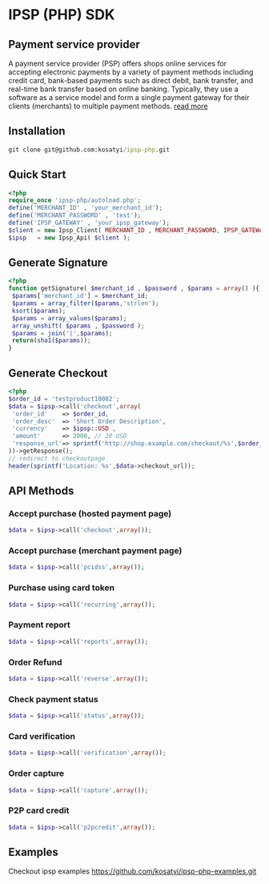 # IPSP (PHP) SDK

## Payment service provider
A payment service provider (PSP) offers shops online services for accepting electronic payments by a variety of payment methods including credit card, bank-based payments such as direct debit, bank transfer, and real-time bank transfer based on online banking. Typically, they use a software as a service model and form a single payment gateway for their clients (merchants) to multiple payment methods. 
[read more](https://en.wikipedia.org/wiki/Payment_service_provider)

## Installation
```cmd
git clone git@github.com:kosatyi/ipsp-php.git
```
## Quick Start

```php
<?php
require_once 'ipsp-php/autoload.php';
define('MERCHANT_ID' , 'your_merchant_id');
define('MERCHANT_PASSWORD' , 'test');
define('IPSP_GATEWAY' , 'your_ipsp_gateway');
$client = new Ipsp_Client( MERCHANT_ID , MERCHANT_PASSWORD, IPSP_GATEWAY );
$ipsp   = new Ipsp_Api( $client );
```

## Generate Signature

```php
<?php
function getSignature( $merchant_id , $password , $params = array() ){
 $params['merchant_id'] = $merchant_id;
 $params = array_filter($params,'strlen');
 ksort($params);
 $params = array_values($params);
 array_unshift( $params , $password );
 $params = join('|',$params);
 return(sha1($params));
}
```

## Generate Checkout

```php
<?php
$order_id = 'testproduct10002';
$data = $ipsp->call('checkout',array(
 'order_id'    => $order_id,
 'order_desc'  => 'Short Order Description',
 'currency'    => $ipsp::USD ,
 'amount'      => 2000, // 20 USD
 'response_url'=> sprintf('http://shop.example.com/checkout/%s',$order_id)
))->getResponse();
// redirect to checkoutpage
header(sprintf('Location: %s',$data->checkout_url));
```

## API Methods
### Accept purchase (hosted payment page)
```php
$data = $ipsp->call('checkout',array());
```
### Accept purchase (merchant payment page)
```php
$data = $ipsp->call('pcidss',array());
```
### Purchase using card token
```php
$data = $ipsp->call('recurring',array());
```
### Payment report
```php
$data = $ipsp->call('reports',array());
```
### Order Refund
```php
$data = $ipsp->call('reverse',array());
```
### Check payment status
```php
$data = $ipsp->call('status',array());
```
### Card verification
```php
$data = $ipsp->call('verification',array());
```
### Order capture
```php
$data = $ipsp->call('capture',array());
```
### P2P card credit
```php
$data = $ipsp->call('p2pcredit',array());
```

## Examples

Checkout ipsp examples https://github.com/kosatyi/ipsp-php-examples.git
